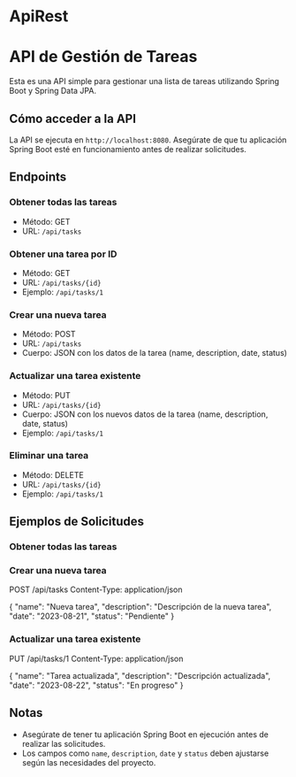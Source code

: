 # ApiRest
# API de Gestión de Tareas

Esta es una API simple para gestionar una lista de tareas utilizando Spring Boot y Spring Data JPA.

## Cómo acceder a la API

La API se ejecuta en `http://localhost:8080`. Asegúrate de que tu aplicación Spring Boot esté en funcionamiento antes de realizar solicitudes.

## Endpoints

### Obtener todas las tareas

- Método: GET
- URL: `/api/tasks`

### Obtener una tarea por ID

- Método: GET
- URL: `/api/tasks/{id}`
- Ejemplo: `/api/tasks/1`

### Crear una nueva tarea

- Método: POST
- URL: `/api/tasks`
- Cuerpo: JSON con los datos de la tarea (name, description, date, status)

### Actualizar una tarea existente

- Método: PUT
- URL: `/api/tasks/{id}`
- Cuerpo: JSON con los nuevos datos de la tarea (name, description, date, status)
- Ejemplo: `/api/tasks/1`

### Eliminar una tarea

- Método: DELETE
- URL: `/api/tasks/{id}`
- Ejemplo: `/api/tasks/1`

## Ejemplos de Solicitudes

### Obtener todas las tareas

### Crear una nueva tarea

POST /api/tasks
Content-Type: application/json

{
"name": "Nueva tarea",
"description": "Descripción de la nueva tarea",
"date": "2023-08-21",
"status": "Pendiente"
}

### Actualizar una tarea existente

PUT /api/tasks/1
Content-Type: application/json

{
"name": "Tarea actualizada",
"description": "Descripción actualizada",
"date": "2023-08-22",
"status": "En progreso"
}


## Notas

- Asegúrate de tener tu aplicación Spring Boot en ejecución antes de realizar las solicitudes.
- Los campos como `name`, `description`, `date` y `status` deben ajustarse según las necesidades del proyecto.